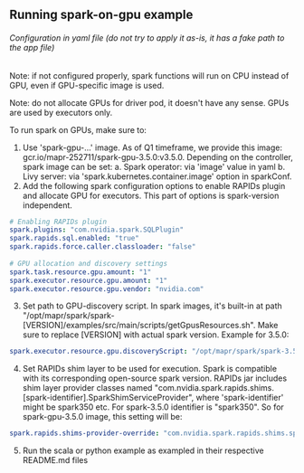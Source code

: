 ## Running spark-on-gpu example
###### Configuration in yaml file (do not try to apply it as-is, it has a fake path to the app file)
Note: if not configured properly, spark functions will run on CPU instead of GPU, even if GPU-specific image is used.

Note: do not allocate GPUs for driver pod, it doesn't have any sense. GPUs are used by executors only.

To run spark on GPUs, make sure to:

1. Use 'spark-gpu-...' image. As of Q1 timeframe, we provide this image: gcr.io/mapr-252711/spark-gpu-3.5.0:v3.5.0. 
Depending on the controller, spark image can be set:
   a. Spark operator: via 'image' value in yaml
   b. Livy server: via 'spark.kubernetes.container.image' option in sparkConf.
2. Add the following spark configuration options to enable RAPIDs plugin and allocate GPU for executors. This part of options is spark-version independent.
```yaml
# Enabling RAPIDs plugin
spark.plugins: "com.nvidia.spark.SQLPlugin"
spark.rapids.sql.enabled: "true"
spark.rapids.force.caller.classloader: "false"
 
# GPU allocation and discovery settings
spark.task.resource.gpu.amount: "1"
spark.executor.resource.gpu.amount: "1"
spark.executor.resource.gpu.vendor: "nvidia.com"
```
3. Set path to GPU-discovery script. In spark images, it's built-in at path "/opt/mapr/spark/spark-[VERSION]/examples/src/main/scripts/getGpusResources.sh". Make sure to replace [VERSION] with actual spark version. Example for 3.5.0:
```yaml
spark.executor.resource.gpu.discoveryScript: "/opt/mapr/spark/spark-3.5.0/examples/src/main/scripts/getGpusResources.sh"
```
4. Set RAPIDs shim layer to be used for execution. Spark is compatible with its corresponding open-source spark version. RAPIDs jar includes shim layer provider classes named "com.nvidia.spark.rapids.shims.[spark-identifier].SparkShimServiceProvider", where 'spark-identifier' might be spark350 etc. For spark-3.5.0 identifier is "spark350". So for spark-gpu-3.5.0 image, this setting will be:
```yaml
spark.rapids.shims-provider-override: "com.nvidia.spark.rapids.shims.spark350.SparkShimServiceProvider"
```
5. Run the scala or python example as exampled in their respective README.md files